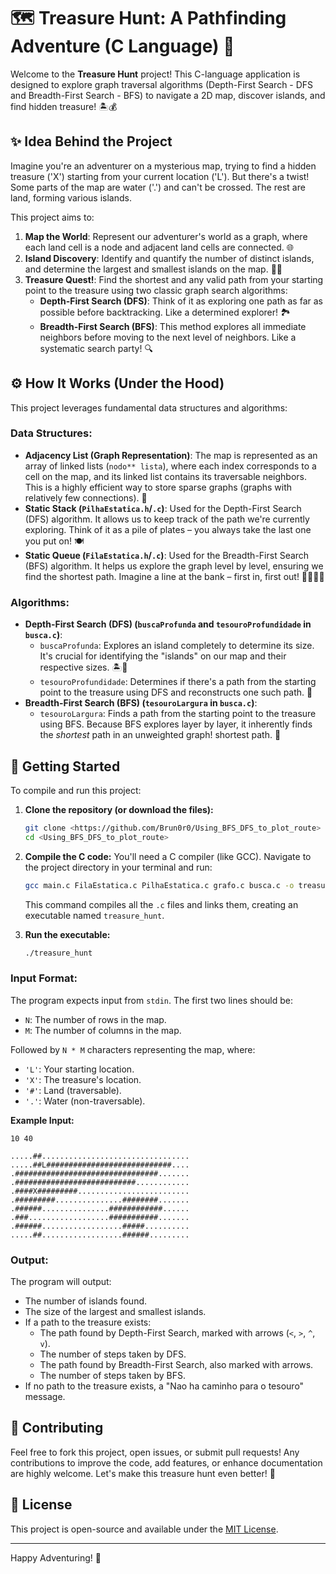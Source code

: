 # 🗺️ Treasure Hunt: A Pathfinding Adventure (C Language) 🚀

Welcome to the **Treasure Hunt** project! This C-language application is designed to explore graph traversal algorithms (Depth-First Search - DFS and Breadth-First Search - BFS) to navigate a 2D map, discover islands, and find hidden treasure! 🏝️💰

## ✨ Idea Behind the Project

Imagine you're an adventurer on a mysterious map, trying to find a hidden treasure ('X') starting from your current location ('L'). But there's a twist! Some parts of the map are water ('.') and can't be crossed. The rest are land, forming various islands.

This project aims to:

1.  **Map the World**: Represent our adventurer's world as a graph, where each land cell is a node and adjacent land cells are connected. 🌐
2.  **Island Discovery**: Identify and quantify the number of distinct islands, and determine the largest and smallest islands on the map. 🕵️‍♀️
3.  **Treasure Quest!**: Find the shortest and any valid path from your starting point to the treasure using two classic graph search algorithms:
    * **Depth-First Search (DFS)**: Think of it as exploring one path as far as possible before backtracking. Like a determined explorer! 🏞️
    * **Breadth-First Search (BFS)**: This method explores all immediate neighbors before moving to the next level of neighbors. Like a systematic search party! 🔍

## ⚙️ How It Works (Under the Hood)

This project leverages fundamental data structures and algorithms:

### Data Structures:

* **Adjacency List (Graph Representation)**: The map is represented as an array of linked lists (`nodo** lista`), where each index corresponds to a cell on the map, and its linked list contains its traversable neighbors. This is a highly efficient way to store sparse graphs (graphs with relatively few connections). 🔗
* **Static Stack (`PilhaEstatica.h`/`.c`)**: Used for the Depth-First Search (DFS) algorithm. It allows us to keep track of the path we're currently exploring. Think of it as a pile of plates – you always take the last one you put on! 🍽️
* **Static Queue (`FilaEstatica.h`/`.c`)**: Used for the Breadth-First Search (BFS) algorithm. It helps us explore the graph level by level, ensuring we find the shortest path. Imagine a line at the bank – first in, first out! 🚶‍♀️🚶‍♂️

### Algorithms:

* **Depth-First Search (DFS) (`buscaProfunda` and `tesouroProfundidade` in `busca.c`)**:
    * `buscaProfunda`: Explores an island completely to determine its size. It's crucial for identifying the "islands" on our map and their respective sizes. 🏝️📏
    * `tesouroProfundidade`: Determines if there's a path from the starting point to the treasure using DFS and reconstructs one such path. 🧭
* **Breadth-First Search (BFS) (`tesouroLargura` in `busca.c`)**:
    * `tesouroLargura`: Finds a path from the starting point to the treasure using BFS. Because BFS explores layer by layer, it inherently finds the *shortest* path in an unweighted graph!  shortest path. 🏁

## 🚀 Getting Started

To compile and run this project:

1.  **Clone the repository (or download the files):**
    ```bash
    git clone <https://github.com/Brun0r0/Using_BFS_DFS_to_plot_route>
    cd <Using_BFS_DFS_to_plot_route>
    ```

2.  **Compile the C code:**
    You'll need a C compiler (like GCC). Navigate to the project directory in your terminal and run:
    ```bash
    gcc main.c FilaEstatica.c PilhaEstatica.c grafo.c busca.c -o treasure_hunt
    ```
    This command compiles all the `.c` files and links them, creating an executable named `treasure_hunt`.

3.  **Run the executable:**
    ```bash
    ./treasure_hunt
    ```

### Input Format:

The program expects input from `stdin`. The first two lines should be:

* `N`: The number of rows in the map.
* `M`: The number of columns in the map.

Followed by `N * M` characters representing the map, where:

* `'L'`: Your starting location.
* `'X'`: The treasure's location.
* `'#'`: Land (traversable).
* `'.'`: Water (non-traversable).

**Example Input:**

```
10 40

.....##.................................
.....##L############################....
.################################.......
.###########################............
.####X#########.........................
.#########...............########.......
.######...............############......
.###..................###########.......
.######..................#####..........
.....##..................######.........
```

### Output:

The program will output:

* The number of islands found.
* The size of the largest and smallest islands.
* If a path to the treasure exists:
    * The path found by Depth-First Search, marked with arrows (`<`, `>`, `^`, `v`).
    * The number of steps taken by DFS.
    * The path found by Breadth-First Search, also marked with arrows.
    * The number of steps taken by BFS.
* If no path to the treasure exists, a "Nao ha caminho para o tesouro" message.

## 🤝 Contributing

Feel free to fork this project, open issues, or submit pull requests! Any contributions to improve the code, add features, or enhance documentation are highly welcome. Let's make this treasure hunt even better! 🌟

## 📄 License

This project is open-source and available under the [MIT License](LICENSE).

---

Happy Adventuring! 🚀
